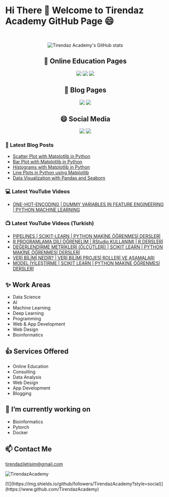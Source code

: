 # Hi There 👋 Welcome to Tirendaz Academy GitHub Page 😄

<br />

<div align="center">

![Tirendaz Academy's GitHub stats](https://github-readme-stats.vercel.app/api?username=TirendazAcademy&count_private=true&show_icons=true&theme=radical)

## 🏬 **Online Education Pages**

[![](https://img.shields.io/badge/YouTube-Turkish-deeppink?style=for-the-badge&logo=youtube&logoColor=white)](https://www.youtube.com/tirendazakademi)
[![](https://img.shields.io/badge/YouTube-English-red?style=for-the-badge&logo=youtube&logoColor=white)](https://www.youtube.com/channel/UCFU9Go20p01kC64w-tmFORw)
[![](https://img.shields.io/badge/Udemy-Education-darkgreen?style=for-the-badge)](https://www.udemy.com/user/tirendaz-akademi-2)

## 📕 **Blog Pages**

[![](https://img.shields.io/badge/Medium-English-purple.svg?&style=for-the-badge&logo=medium&logoColor=white)](https://tirendazacademy.medium.com)
[![](https://img.shields.io/badge/Medium-Turkish-darkred.svg?&style=for-the-badge&logo=medium&logoColor=white)](https://tirendazakademi.medium.com)

## :smile: **Social Media** 

[![](https://img.shields.io/badge/linkedin-%230077B5.svg?&style=for-the-badge&logo=linkedin&logoColor=white)](https://www.linkedin.com/in/tirendaz-academy/)
[![](https://img.shields.io/badge/twitter-%231DA1F2.svg?&style=for-the-badge&logo=twitter&logoColor=white)](https://www.twitter.com/TirendazAcademy)

</div>

### 📕 **Latest Blog Posts**

<!-- BLOG-POST-LIST:START -->
- [Scatter Plot with Matplotlib in Python](https://levelup.gitconnected.com/scatter-plot-with-matplotlib-in-python-abb1a6ad042?source=rss-b5cbb779640e------2)
- [Bar Plot with Matplotlib in Python](https://levelup.gitconnected.com/bar-plot-with-matplotlib-in-python-aa98f2493847?source=rss-b5cbb779640e------2)
- [Histograms with Matplotlib in Python](https://medium.com/swlh/histograms-with-matplotlib-in-python-fc6702a9cb9b?source=rss-b5cbb779640e------2)
- [Line Plots in Python using Matplotlib](https://medium.datadriveninvestor.com/line-plots-in-python-using-matplotlib-e42b03edd39f?source=rss-b5cbb779640e------2)
- [Data Visualization with Pandas and Seaborn](https://levelup.gitconnected.com/data-visualization-with-pandas-and-seaborn-5de444b567a0?source=rss-b5cbb779640e------2)
<!-- BLOG-POST-LIST:END -->

### 💻 **Latest YouTube Videos**

<!-- YOUTUBE:START -->
- [ONE-HOT-ENCODING | DUMMY VARIABLES IN FEATURE ENGINEERING | PYTHON MACHINE LEARNING](https://www.youtube.com/watch?v=Gh4DijnuX0o)
<!-- YOUTUBE:END -->

### 📺 **Latest YouTube Videos (Turkish)**

<!-- YOUTUBETR:START -->
- [PIPELINES | SCIKIT-LEARN | PYTHON MAKİNE ÖĞRENMESİ DERSLERİ](https://www.youtube.com/watch?v=8UMDSfoi2KA)
- [R PROGRAMLAMA DİLİ ÖĞRENELİM | RStudio KULLANIMI | R DERSLERİ](https://www.youtube.com/watch?v=WkUCPMTINnA)
- [DEĞERLENDİRME METRİKLERİ (ÖLÇÜTLERİ) | SCIKIT LEARN | PYTHON MAKİNE ÖĞRENMESİ DERSLERİ](https://www.youtube.com/watch?v=5U8hc4irdbQ)
- [VERİ BİLİMİ NEDİR? | VERİ BİLİMİ PROJESİ ROLLERİ VE AŞAMALARI](https://www.youtube.com/watch?v=YhIkv04dbHI)
- [MODEL İYİLEŞTİRME | SCIKIT LEARN | PYTHON MAKİNE ÖĞRENMESİ DERSLERİ](https://www.youtube.com/watch?v=S1nxwkTJpo0)
<!-- YOUTUBETR:END -->

## ✨ **Work Areas**

- Data Science
- AI
- Machine Learning
- Deep Learning
- Programming
- Web & App Development
- Web Design 
- Bioinformatics

## 👍 **Services Offered**

- Online Education
- Consulting
- Data Analysis
- Web Design
- App Development
- Blogging

## 🔭 **I’m currently working on**

- Bioinformatics
- Pytorch
- Docker

## 📫 **Contact Me** 

tirendaziletisim@gmail.com

<img src="https://komarev.com/ghpvc/?username=TirendazAcademy" alt="TirendazAcademy" /> 

<p align="left"> [![](https://img.shields.io/github/followers/TirendazAcademy?style=social)](https://www.github.com/TirendazAcademy)  </p>






<!--
**TirendazAcademy/TirendazAcademy** is a ✨ _special_ ✨ repository because its `README.md` (this file) appears on your GitHub profile.

![Tirendaz Academy's GitHub Stats](https://github-readme-stats.vercel.app/api?username=TirendazAcademy&show_icons=true)

Here are some ideas to get you started:



- 🔭 I’m currently working on ...
- 🌱 I’m currently learning ...
- 👯 I’m looking to collaborate on ...
- 🤔 I’m looking for help with ...
- 💬 Ask me about ...
- 📫 How to reach me: ...
- 😄 Pronouns: ...
- ⚡ Fun fact: ...

-->
